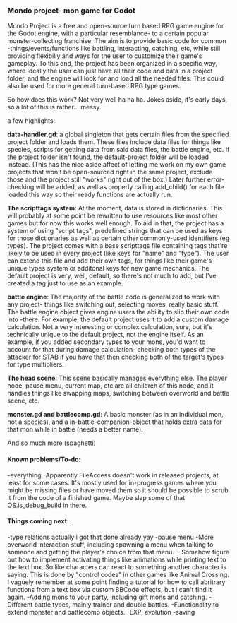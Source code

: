 ### Mondo project- mon game for Godot

Mondo Project is a free and open-source turn based RPG game engine for the Godot engine, with a particular resemblance- to a certain popular monster-collecting franchise. The aim is to provide basic code for common -things/events/functions like battling, interacting, catching, etc, while still providing flexibiliy and ways for the user to customize their game's gameplay. To this end, the project has been organized in a specific way, where ideally the user can just have all their code and data in a project folder, and the engine will look for and load all the needed files.
This could also be used for more general turn-based RPG type games.

So how does this work?
Not very well ha ha ha. Jokes aside, it's early days, so a lot of this is rather... messy.

a few highlights:

**data-handler.gd**: a global singleton that gets certain files from the specified project folder and loads them. These files include data files for things like species, scripts for getting data from said data files, the battle engine, etc.
If the project folder isn't found, the default-project folder will be loaded instead. (This has the nice aside affect of letting me work on my own game projects that won't be open-sourced right in the same project, exclude those and the project still "works" right out of the box.)
Later further error-checking will be added, as well as properly calling add_child() for each file loaded this way so their ready functions are actually run.

**The scripttags system**: At the moment, data is stored in dictionaries. This will probably at some point be rewritten to use resources like most other games but for now this works well enough. To aid in that, the project has a system of using "script tags", predefined strings that can be used as keys for those dictionaries as well as certain other commonly-used identifiers (eg types).
The project comes with a base scripttags file containing tags that're likely to be used in every project (like keys for "name" and "type"). The user can extend this file and add their own tags, for things like their game's unique types system or additonal keys for new game mechanics. The default project is very, well, default, so there's not much to add, but I've created a tag just to use as an example.

**battle engine**: The majority of the battle code is generalized to work with any project- things like switching out, selecting moves, really basic stuff. The battle engine object gives engine users the ability to slip their own code into -there. For example, the default project uses it to add a custom damage calculation. Not a very interesting or complex calculation, sure, but it's technically unique to the default project, not the engine itself.
As an example, if you added secondary types to your mons, you'd want to account for that during damage calculation- checking both types of the attacker for STAB if you have that then checking both of the target's types for type multipliers.

**The head scene**: This scene basically manages everything else. The player node, pause menu, current map, etc are all children of this node, and it handles things like swapping maps, switching between overworld and battle scene, etc.

**monster.gd and battlecomp.gd**: A basic monster (as in an individual mon, not a species), and a in-battle-companion-object that holds extra data for that mon while in battle (needs a better name).

And so much more (spaghetti)




#### Known problems/To-do:
-everything
-Apparently FileAccess doesn't work in released projects, at least for some cases. It's mostly used for in-progress games where you might be missing files or have moved them so it should be possible to scrub it from the code of a finished game. Maybe slap some of that OS.is_debug_build in there.

#### Things coming next:
-type relations actually i got that done already yay
-pause menu
-More overworld interaction stuff, including spawning a menu when talking to someone and getting the player's choice from that menu.
--Somehow figure out how to implement activating things like animations while printing text to the text box. So like characters can react to something another character is saying. This is done by "control codes" in other games like Animal Crossing. I vaguely remember at some point finding a tutorial for how to call abritrary functions from a text box via custom BBCode effects, but I can't find it again.
-Adding mons to your party, including gift mons and catching.
-Different battle types, mainly trainer and double battles.
-Functionality to extend monster and battlecomp objects.
-EXP, evolution
-saving
